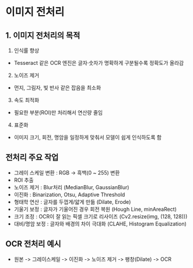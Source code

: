 # 이미지 전처리

<div>
  
## 1. 이미지 전처리의 목적
1. 인식률 향상
- Tesseract 같은 OCR 엔진은 글자·숫자가 명확하게 구분될수록 정확도가 올라감

2. 노이즈 제거
- 먼지, 그림자, 빛 반사 같은 잡음을 최소화

3. 속도 최적화
- 필요한 부분(ROI)만 처리해서 연산량 줄임

4. 표준화
- 이미지 크기, 회전, 명암을 일정하게 맞춰서 모델이 쉽게 인식하도록 함
  
</div>

<div>
  
## 전처리 주요 작업
- 그레이 스케일 변환 : RGB -> 흑백(0 ~ 255) 변환
- ROI 추출
- 노이즈 제거 : Blur처리 (MedianBlur, GaussianBlur)
- 이진화 : Binarization, Otsu, Adaptive Threshold
- 형태학 연산 : 글자를 두껍게/얇게 만듦 (Dilate, Erode)
- 기울기 보정 : 글자가 기울어진 경우 회전 복원 (Hough Line, minAreaRect)
- 크기 조정 : OCR이 잘 읽는 픽셀 크기로 리사이즈 (Cv2.resize(img, (128, 128)))
- 대비/명암 보정 : 글자와 배경의 차이 극대화 (CLAHE, Histogram Equalization)

</div>

<div>

## OCR 전처리 예시
- 원본 -> 그레이스케일 -> 이진화 -> 노이즈 제거 -> 팽창(Dilate) -> OCR
  
</div>
  
